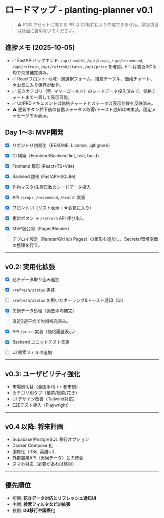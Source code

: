 # ロードマップ - planting-planner v0.1

> ⚠️ PNG アセットに関する PR は CI 制約により作成できません。該当項目は計画に含めないでください。

## 進捗メモ (2025-10-05)

- ✅ FastAPIバックエンド: `/api/health`, `/api/crops`, `/api/recommend`, `/api/refresh`,
  `/api/refresh/status`, `/api/price` を確認。ETLは直近3件平均で欠損補完済み。
- ✅ Reactフロント: 地域・週選択フォーム、推薦テーブル、価格チャート、☆お気に入り保存が動作。
- ✅ 花きカテゴリ（例: マリーゴールド）のシードデータ投入済みで、価格チャートまで一貫して表示可能。
- ✅ UI/PRDドキュメントは価格チャートとステータス表示仕様を反映済み。
- ⚠️ 更新ボタン押下後の自動ステータス取得/トースト通知は未実装。固定メッセージのみ表示。

## Day 1〜3: MVP開発

- [x] リポジトリ初期化（README, License, .gitignore）
- [x] CI 構築（Frontend/Backend lint, test, build）
- [x] Frontend 雛形 (React+TS+Vite)
- [x] Backend 雛形 (FastAPI+SQLite)
- [x] 作物マスタ/生育日数のシードデータ投入
- [x] API `/crops`, `/recommend`, `/health` 実装
- [x] フロントUI（リスト表示・☆お気に入り）
- [x] 更新ボタン → `/refresh` API 呼び出し
- [x] MVP版公開（Pages/Render）

  デプロイ設定（Render/GitHub Pages）の雛形を追加し、Secrets/環境変数の整理を行う。

---

## v0.2: 実用化拡張

- [x] 花きデータ取り込み追加
- [x] `/refresh/status` 実装
- [ ] `/refresh/status` を用いたポーリング&トースト通知（UI）
- [x] 欠損データ処理（過去平均補完）

  直近3週平均で欠損補完済み。

- [x] API `/price` 実装（価格履歴表示）
- [x] Backend ユニットテスト充実
- [ ] UI 検索フィルタ追加

---

## v0.3: ユーザビリティ強化

- 市場別切替（全国平均 ↔ 都市別）
- カテゴリ別タブ（葉菜/根菜/花き）
- UI デザイン改善（Tailwind対応）
- E2Eテスト導入（Playwright）

---

## v0.4 以降: 将来計画

- Supabase/PostgreSQL 移行オプション
- Docker Compose 化
- 国際化（i18n, 英語UI）
- 外部農業API（天候データ）との統合
- スマホ対応（必要があれば検討）

---

## 優先順位

- 短期: **花きデータ対応とリフレッシュ通知UI**
- 中期: **検索フィルタなどUI拡張**
- 長期: **DB移行や国際化**
